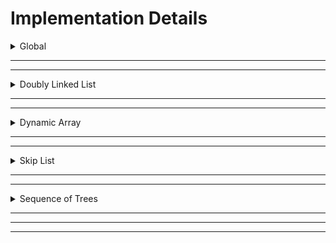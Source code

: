 

# Implementation Details

<details>
<summary>Global</summary>

### Global Implementation

Global types and functions were used to make certain conventions consistent across all the list types.

#### Type: `LENGTH` (`size_t`)
This type is used for values that represent the length of something, whether it be the size of the list, an index, or a counter based on the index.

#### Type: `DATA` (`int64_t`)
This type is used for values that represent the data that the list holds.


#### Function: `TEST_elements(list) -> n, seq`
This is used by the Unit Tester to check for correctness against the true raw sequence of `DATA` values of the list (unaffected by reversal flags.) For this reason, the implementer must make sure that it works correctly for any `n` and `seq`, so that there is no confusion on if it's the executed operation that failed, or if it's `TEST_elements` that's the culprit.

#### Function: `TEST_internal(list) -> bool`
This is used by the Unit Tester to check if any internal testing was successful. The implementer of the list can put any test within this function, as long as it returns either `true` or `false` to determine if the test was successful or not.\
For example, the Sequence of Trees implementation tests for the required sequence of k's for each tree to be a concatenation of strictly increasing, and then strictly decreasing types. It will return `false` if it fails to satisfy this test.

</details>

<hr>
<hr>

<details>
<summary>Doubly Linked List</summary>
TODO
</details>

<hr>
<hr>

<details>
<summary>Dynamic Array</summary>
TODO
</details>

<hr>
<hr>

<details>
<summary>Skip List</summary>
TODO
</details>

<hr>
<hr>

<details>
<summary>Sequence of Trees</summary>

## Sequence of Trees

### Summary

The Perfect Binary Trees are represented by the struct PTree, which is a modified Segment Tree-esque data structure with a special property of having implicit bounds. For this reason, I also like to call it a Phantom Segment Tree (Phantom Index-Segment Tree), or PTree for short, as the bounds are only revealed once the list and trees are traversed with get/set operations.

<hr>

<details>
<summary>Structs</summary>

#### Struct: `PTreeList`
Represents the main overarching list for this ADT.\
It is a doubly-linked-list that holds the Perfect Binary Trees, with the `head` and `tail` pointers to a `PTreeListNode`.\
It records the true length of the list `n` (which is also the total number of leaf nodes across all trees.)\
It has a `reversed` (`boolean`) flag which allows it to have $O(1)$ worst case for its `reverse` operation.\
It also holds the `DATA` values `leftmost` and `rightmost`, for $O(1)$ worst case for its `peek_left` and `peek_right` operation. These can be affected by the `set`, `push_*`, `pop_*` operations.

#### Struct: `PTreeListNode`
Represents a simple doubly-linked-list node for `PTreeList`.\
It has pointers to the previous and next `PTreeListNode`.\
It holds a single value `ptree` (`PTree`).

#### Struct: `PTree`
Represents a Perfect Binary Tree.\
It records its own `k` value (its type), and also the `l` for number of leaf nodes it has. Mathematically, $2^k = l$\
It has a pointer to its root `PTreeNode`.

#### Struct: `PTreeNode`
Represents a node of `PTree`.\
It has the discriminator flag `leaf` (`boolean`).\
With `leaf` it uses `union` to determine whether it holds a `DATA` value and nothing else, or only the `left` and `right` pointers to its children, for saving up memory.

<hr>
</details>




<details>
<summary>Initializer</summary>

### Operation: `MAKE`


#### Helper: `_getGreatestPowerOfTwo(number) -> exponent, k`
This helper function aims to get the greatest power of two as well as its exponent, obtainable for a given number without exceeding it. For example, with $n=22$,
its greatest power of two is $2^4==16$, because $2^5=32$ which exceeds it.\
It utilizes bitshifting for quick exponents.

#### Helper: `_constructPTreeNodesFromRange(sequence, offset, lowerBound, upperBound) -> PTreeNode`
A recursive function that constructs a Perfect Binary Tree from the root, with the leaves accurately representing a subsequence of the given sequence.
Once it reaches the leaves, it gets the appropriate value from the sequence, along with `offset` (if it's in a different part of the sequence).\
For example, we have a sequence of $$0, 1, 2, 3, 4, 5, 6, 7, 8, 9, 10, 11$$ which is of length $12$.
If we want to get a `PTree` of type $3$ with the leaves from indices $4$ to $11$, then we call the helper function with:
$$\text{lowerBound} = 0$$
$$\text{upperBound} = 7$$
(since the length is $2^3 = 8$). We also specify
$$\text{offset} = 4$$
since the subsequence starts from index $4$.
Then after the recursive calls, the resulting leaves would be$${4, 5, 6, 7, 8, 9, 10, 11}$$
Then, the caller receives the root node.\
The reason this is by design is that there's no need to have a separate driver code for this recursive function to call the appropriate bounds. Simply always provide $lowerBound = 0$, and then specify $upperBound = 2^k$, and it will immediately start shifting indices and constructing its children without more helper function bloat.

#### Helper: `_constructPTrees(n, seq) -> head, tail`
The point of this helper is to represent `n` as distinct powers of two, from highest to lowest.\
It achieves this by repetitively using `_getGreatestPowerOfTwo` and constructing a `PTree` for each remaining subsequence using `_constructPTreeNodesFromRange`, until it exhausts the entire sequence.
After everything, it gives the caller the appropriate doubly-linked-list from `head` to `tail`.

#### Main: `make(n, seq) -> list`
With these helper functions, `make` can finally construct the list.\
It initializes the members `n`, `reversed`, `leftmost`, and `rightmost` appropriately.\
Then, since the datatype of `LENGTH` is unsigned, it only calls `_constructPTrees` if $n > 0$, and initializes the appropriate `head` and `tail` members.

<hr>
</details>

<details>
<summary>List Info</summary>


### Operation: `SIZE`
#### Main: `size(list) -> LENGTH`
It simply returns the `n` member of the list, representing its current size.

### Operation: `EMPTY`
#### Main: `empty(list) -> bool`
It returns whether `n` is zero or not.

### Operation: `REVERSE`
#### Main: `reverse(list)`
It simply flips the `reversed` flag for the other operations to appropriately use, resulting in $O(1)$ worst case time complexity for this operation.
<hr>
</details>

<details>
<summary>Getters/Setters</summary>

### Operation: `GET`/`SET`/`PEEK_*`

#### Helper: `_getLeafNodeAtIndex(i) -> node`
The star of the show -- this helper function's goal is to return the appropriate leaf node for a given index `i`.\
Because the nodes themselves don't store their index, the function must calculate for the **"phantom"** index. That is, the function has to manually calculate the "offsets" and bounds themselves. In particular, it keeps track for `lowerBound` and `upperBound`.\
The calculations of these offsets and bounds are only done on the needed nodes instead of every single node in every single tree, so search is brought down to O(logn).\
It utilizes the `l` member of the `PTree` to calculate for offsets along the doubly-linked-list (horizontal) as it traverses from left to right. Then, it shifts the current recorded `lowerBound` and `upperBound` as it traverses down the tree (vertical).\
The appropriate bounds are:
$$\text{LeftChild} = [lowerBound, mid]$$
$$\text{RightChild} = [mid+1, upperBound]$$

So we check if the index is in either one, and update the bounds appropriately.\
Note that this will always either result in a leaf node holding the `DATA` value, or `NULL`.\
With this helper function, we can now make:

#### Main: `get(list, i) -> DATA`
If $0 \leq i < n$ is not satisfied, then it simply returns $0$.\
It utilizes `_getLeafNodeAtIndex` to get the appropriate node, and returns its `DATA` value.\
The index is affected by the `reversed` flag to correct for reversal.
#### Main: `set(list, i, v)`
If $0 \leq i < n$ is not satisfied, then it simply returns.\
It utilizes `_getLeafNodeAtIndex` to get the appropriate node, and sets its `DATA` value to `v`.
The index is affected by the `reversed` flag to correct for reversal.\
It also updates `leftmost` or `rightmost`, depending on whether the inex rests on $0$ or $n-1$.

#### Main: `peek_left(list) -> DATA`
Returns `leftmost`, or `rightmost` if `reversed` flag is enabled.

#### Main: `peek_right(list) -> DATA`
Returns `rightmost`, or `leftmost` if `reversed` flag is enabled.

<hr>
</details>

<details>
<summary>Insertions/Deletions</summary>

### Operation: `PUSH_*`, `POP_*`

#### Helper: `_constructZeroPTree(v) -> tree`
The purpose of this helper function is to construct a `PTree` of type $0$, with the given DATA value as its root (leaf)'s value.\
This is useful for pushing a new value into the list.

#### Helpers:
`_mergeNonDistinctPTreesToRight(list, start)`\
`_mergeNonDistinctPTreesToLeft(list, start)`\
Here we have helper functions for merging non-distinct `PTrees` together, split into two: one for merging to the left, and one for merging to the right.\
`PTrees` are non-distinct if their type `k` is the same, which means they can be combined into one greater power of two,
improving the running time of the get/set operations, satisfying the concatenation of a strictly increasing and strictly decreasing
sequence of $k$'s, and overall preventing the degenerate representation of $n$ trees of type $0$.\
It is inspired by binomial heap's merge operation.
Given a starting doubly-linked-list node, we proceed to the right (left),
and if our current `PTree`'s type is the same as the next `PTree`, then we construct a third `PTree` containing their two roots as children.
We know that this is of type $k+1$, and contains $l*2$ leaf nodes.\
We immediately stop if the next tree's type is distinct from the current tree, as we know that trees further than it are already distinct and satisfy the required k-concatenation.\
This helper function directly modifies the doubly-linked-list of the main list.

#### Helpers:
`_cascadeRemovalLeft(list, start) -> subHead, subTail`\
`_cascadeRemovalRight(list, start) -> subHead, subTail`\
These are helper functions used by the `pop_*` operations.\
They are pretty much the opposite of the merge operations, split into two: one for cascading the right of the `PTree`, and one for cascading the left.\
We know that only the leftmost (rightmost) leaf of the target `PTree` is the one that needs to be removed.
So, its purpose is to "wrap open" the `PTree` back into a sequence of `PTrees`.\
It does this by snipping off the right (left) subtree and making it its own doubly-linked-list node sub-list.\
Then the other leftover left (right) child is deallocated and removed from the list entirely.
Each successive right (left) subtree is of type k-1 and l/2.\
After everything, it gives the caller the appropriate sublist of right-child (left-child) `PTrees`, with its own `subHead` and `subTail`.

#### Helper: `_peekABoo(list)`
A useful helper function for updating the `leftmost`/rightmost value after a modification of the list.\
It is useful for peek_left/peek_right operations.\
It does this by getting the leftmost (rightmost) `PTree` and traversing all the way to the leftmost (rightmost) leaf node, and finally updating the appropriate value.\
It does this for both `leftmost` and `rightmost` in each call.

#### Helper: `_push_left_base(list, v)`
This is the "true" `push_left` operation, unaffected by the `reversed` flag.\
It first calls `_constructZeroPTree` on the `DATA` value `v`, and pushes it to the head (left) of the doubly-linked-list.\
Then, it calls `_mergeNonDistinctPTreesToRight` on the new head of the list, to make sure it satisfies the required k-concatenation.\
Finally, it updates `leftmost` to the new value (and `rightmost` if the new `PTree` is also the tail).


#### Helper: `_push_right_base(list, v)`
A mirror of `_push_left_base`.\
This is the "true" `push_left` operation, unaffected by the `reversed` flag.\
It first calls `_constructZeroPTree` on the `DATA` value `v`, and pushes it to the tail (right) of the doubly-linked-list.\
Then, it calls `_mergeNonDistinctPTreesToLeft` on the new tail of the list, to make sure it satisfies the required k-concatenation.\
Finally, it updates `rightmost` to the new value (and `leftmost` if the new `PTree` is also the head).

#### Helper: `_pop_left_base(list)`
This is the "true" `pop_left` operation, unaffected by the `reversed` flag.\
It first checks if the leftmost `PTree` is of type $0$. If it is, then it simply removes that doubly-linked-list node from the list.\
If not, then it calls `_cascadeRemovalLeft` and pushes the new sublist to the head (left), and then finally calls `_mergeNonDistinctPTreesToRight` to fix any non-distinct types.\
In both cases, it calls `_peekABoo(list)` to update `leftmost` and `rightmost` appropriately.

#### Helper: `_pop_right_base(list)`
A mirror of `_pop_left_base`.\
This is the "true" `pop_right` operation, unaffected by the `reversed` flag.\
It first checks if the rightmost `PTree` is of type $0$. If it is, then it simply removes that doubly-linked-list node from the list.\
If not, then it calls `_cascadeRemovalRight` and pushes the new sublist to the tail (right), and then finally calls `_mergeNonDistinctPTreesToLeft` to fix any non-distinct types.\
In both cases, it calls `_peekABoo(list)` to update `leftmost` and `rightmost` appropriately.


<hr>
</details>




</details>

<hr>
<hr>
<hr>